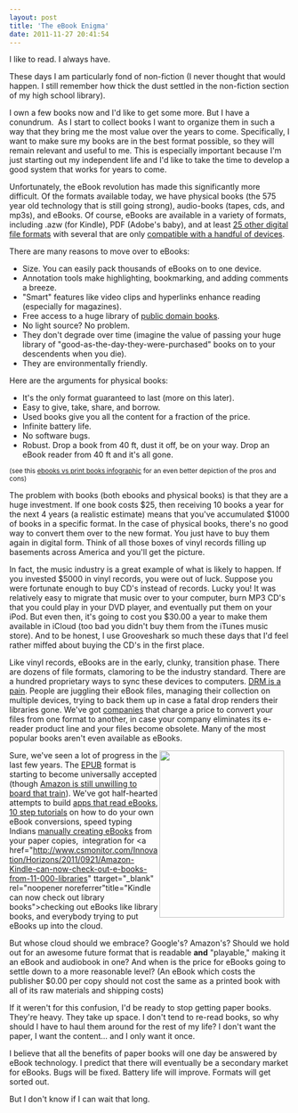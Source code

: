 ```yaml
---
layout: post
title: 'The eBook Enigma'
date: 2011-11-27 20:41:54
---
```


I like to read. I always have.

These days I am particularly fond of non-fiction (I never thought that would happen. I still remember how thick the dust settled in the non-fiction section of my high school library).

I own a few books now and I'd like to get some more. But I have a conundrum.  As I start to collect books I want to organize them in such a way that they bring me the most value over the years to come. Specifically, I want to make sure my books are in the best format possible, so they will remain relevant and useful to me. This is especially important because I'm just starting out my independent life and I'd like to take the time to develop a good system that works for years to come.

Unfortunately, the eBook revolution has made this significantly more difficult. Of the formats available today, we have physical books (the 575 year old technology that is still going strong), audio-books (tapes, cds, and mp3s), and eBooks. Of course, eBooks are available in a variety of formats, including .azw (for Kindle), PDF (Adobe's baby), and at least <a href="http://en.wikipedia.org/wiki/Comparison_of_e-book_formats" target="_blank" rel="noopener noreferrer" title="Comparison of e-book formats">25 other digital file formats</a> with several that are only <a href="http://en.wikipedia.org/wiki/Comparison_of_e-book_formats#Supporting_Platforms" target="_blank" rel="noopener noreferrer" title="Ebook compatibility table">compatible with a handful of devices</a>.

There are many reasons to move over to eBooks:

- Size. You can easily pack thousands of eBooks on to one device.
- Annotation tools make highlighting, bookmarking, and adding comments a breeze.
- "Smart" features like video clips and hyperlinks enhance reading (especially for magazines).
- Free access to a huge library of <a href="http://bryanbraun.com/2011/04/25/5-awesome-books-that-are-free-online/" target="_blank" rel="noopener noreferrer" title="5 Awesome Books (that are FREE online)">public domain books</a>.
- No light source? No problem.
- They don't degrade over time (imagine the value of passing your huge library of "good-as-the-day-they-were-purchased" books on to your descendents when you die).
- They are environmentally friendly.

Here are the arguments for physical books:

- It's the only format guaranteed to last (more on this later).
- Easy to give, take, share, and borrow.
- Used books give you all the content for a fraction of the price.
- Infinite battery life.
- No software bugs.
- Robust. Drop a book from 40 ft, dust it off, be on your way. Drop an eBook reader from 40 ft and it's all gone.

<small>(see this <a href="http://img.labnol.org/files/ebook-print-books.png" target="_blank" rel="noopener noreferrer" title="ebooks vs print books">ebooks vs print books infographic</a> for an even better depiction of the pros and cons)</small>

The problem with books (both ebooks and physical books) is that they are a huge investment. If one book costs $25, then receiving 10 books a year for the next 4 years (a realistic estimate) means that you've accumulated $1000 of books in a specific format. In the case of physical books, there's no good way to convert them over to the new format. You just have to buy them again in digital form. Think of all those boxes of vinyl records filling up basements across America and you'll get the picture.

In fact, the music industry is a great example of what is likely to happen. If you invested $5000 in vinyl records, you were out of luck. Suppose you were fortunate enough to buy CD's instead of records. Lucky you! It was relatively easy to migrate that music over to your computer, burn MP3 CD's that you could play in your DVD player, and eventually put them on your iPod. But even then, it's going to cost you $30.00 a year to make them available in iCloud (too bad you didn't buy them from the iTunes music store). And to be honest, I use Grooveshark so much these days that I'd feel rather miffed about buying the CD's in the first place.

Like vinyl records, eBooks are in the early, clunky, transition phase. There are dozens of file formats, clamoring to be the industry standard. There are a hundred proprietary ways to sync these devices to computers. <a href="http://www.teleread.com/drm/drm-turns-e-book-experience-into-confusing-maze-of-incompatibility-and-missing-features/" target="_blank" rel="noopener noreferrer" title="eBooks and DRM">DRM is a pain</a>. People are juggling their eBook files, managing their collection on multiple devices, trying to back them up in case a fatal drop renders their libraries gone. We've got <a href="http://www.ebookconversiondirectory.com/" target="_blank" rel="noopener noreferrer" title="eBook conversion">companies</a> that charge a price to convert your files from one format to another, in case your company eliminates its e-reader product line and your files become obsolete. Many of the most popular books aren't even available as eBooks.

<div style="width: 234px;float:right;">
  <img alt="" height="300" src="http://www.toonpool.com/user/6504/files/book_vs_e-book_725285.jpg" title="eBook vs Book" width="224" />
</div>

Sure, we've seen a lot of progress in the last few years. The <a href="http://en.wikipedia.org/wiki/EPUB" target="_blank" rel="noopener noreferrer" title="EPUB format (wikipedia)">EPUB</a> format is starting to become universally accepted (though <a href="http://en.wikipedia.org/wiki/Amazon_Kindle#Epub_support" target="_blank" rel="noopener noreferrer" title="Kindle EPUB Support">Amazon is still unwilling to board that train</a>). We've got half-hearted attempts to build <a href="http://overdrive.com/News/getarticle.aspx?newsArticleID=20100519" target="_blank" rel="noopener noreferrer" title="Overdrive App">apps that read eBooks</a>, <a href="http://www.squidoo.com/ebook-to-audiobook" target="_blank" rel="noopener noreferrer" title="ebook to audiobook">10 step tutorials</a> on how to do your own eBook conversions, speed typing Indians <a href="http://www.data-entry-india.com/digital-content-conversion-services/e-book-publishing-conversion-services-india.htm" target="_blank" rel="noopener noreferrer" title="Indian ebook conversion">manually creating eBooks</a> from your paper copies,  integration for <a href="http://www.csmonitor.com/Innovation/Horizons/2011/0921/Amazon-Kindle-can-now-check-out-e-books-from-11-000-libraries" ttarget="_blank" rel="noopener noreferrer"title="Kindle can now check out library books">checking out eBooks like library books</a>, and everybody trying to put eBooks up into the cloud.

But whose cloud should we embrace? Google's? Amazon's? Should we hold out for an awesome future format that is readable **and** "playable," making it an eBook and audiobook in one? And when is the price for eBooks going to settle down to a more reasonable level? (An eBook which costs the publisher $0.00 per copy should not cost the same as a printed book with all of its raw materials and shipping costs)

If it weren't for this confusion, I'd be ready to stop getting paper books. They're heavy. They take up space. I don't tend to re-read books, so why should I have to haul them around for the rest of my life? I don't want the paper, I want the content... and I only want it once.

I believe that all the benefits of paper books will one day be answered by eBook technology. I predict that there will eventually be a secondary market for eBooks. Bugs will be fixed. Battery life will improve. Formats will get sorted out.

But I don't know if I can wait that long.
